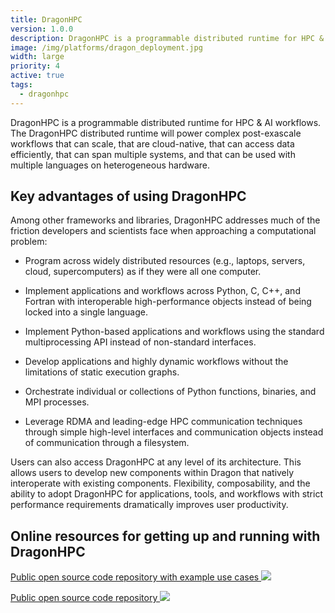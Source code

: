 ```yaml
---
title: DragonHPC
version: 1.0.0
description: DragonHPC is a programmable distributed runtime for HPC & AI workflows.
image: /img/platforms/dragon_deployment.jpg
width: large
priority: 4
active: true
tags:
  - dragonhpc
---
```

DragonHPC is a programmable distributed runtime for HPC & AI workflows. The DragonHPC distributed runtime will power complex post-exascale workflows that can scale, that are cloud-native, that can access data efficiently, that can span multiple systems, and that can be used with multiple languages on heterogeneous hardware.

## Key advantages of using DragonHPC

Among other frameworks and libraries, DragonHPC addresses much of the friction developers and scientists face when approaching a computational problem:

* Program across widely distributed resources (e.g., laptops, servers, cloud, supercomputers) as if they were all one computer.

* Implement applications and workflows across Python, C, C++, and Fortran with interoperable high-performance objects instead of being locked into a single language.

* Implement Python-based applications and workflows using the standard multiprocessing API instead of non-standard interfaces.

* Develop applications and highly dynamic workflows without the limitations of static execution graphs.

* Orchestrate individual or collections of Python functions, binaries, and MPI processes.

* Leverage RDMA and leading-edge HPC communication techniques through simple high-level interfaces and communication objects instead of communication through a filesystem.

Users can also access DragonHPC at any level of its architecture. This allows users to develop new components within Dragon that natively interoperate with existing components. Flexibility, composability, and the ability to adopt DragonHPC for applications, tools, and workflows with strict performance requirements dramatically improves user productivity.

## Online resources for getting up and running with DragonHPC

[Public open source code repository with example use cases ![](Github)](https://github.com/DragonHPC/dragon)

[Public open source code repository ![](Github)](https://dragonhpc.github.io/dragon/doc/_build/html/index.html)
